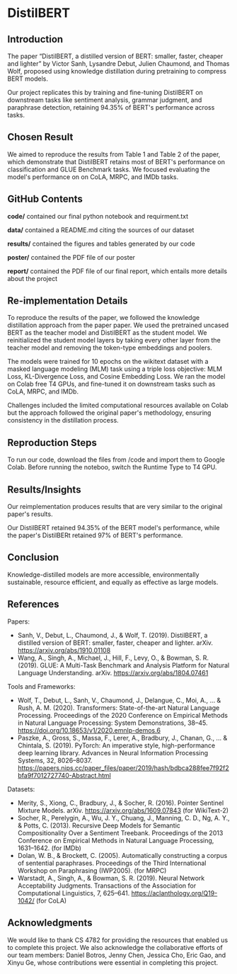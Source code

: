 # DistilBERT

## Introduction
The paper “DistilBERT, a distilled version of BERT: smaller, faster, cheaper and lighter” by Victor Sanh, Lysandre Debut, Julien Chaumond, and Thomas Wolf, proposed using knowledge distillation during pretraining to compress BERT models. 

Our project replicates this by training and fine-tuning DistilBERT on downstream tasks like sentiment analysis, grammar judgment, and paraphrase detection, retaining 94.35% of BERT's performance across tasks.

## Chosen Result
We aimed to reproduce the results from Table 1 and Table 2 of the paper, which demonstrate that DistilBERT retains most of BERT's performance on classification and GLUE Benchmark tasks. We focused evaluating the model's performance on on CoLA, MRPC, and IMDb tasks.

## GitHub Contents 
**code/** contained our final python notebook and requirment.txt 

**data/** contained a README.md citing the sources of our dataset 

**results/** contained the figures and tables generated by our code 

**poster/** contained the PDF file of our poster 

**report/** contained the PDF file of our final report, which entails more details about the project 

## Re-implementation Details 
To reproduce the results of the paper, we followed the knowledge distillation approach from the paper paper. We used the pretrained uncased BERT as the teacher model and DistilBERT as the student model. We reinitialized the student model layers by taking every other layer from the teacher model and removing the token-type embeddings and poolers. 

The models were trained for 10 epochs on the wikitext dataset with a masked language modeling (MLM) task using a triple loss objective: MLM Loss, KL-Divergence Loss, and Cosine Embedding Loss. We ran the model on Colab free T4 GPUs, and fine-tuned it on downstream tasks such as CoLA, MRPC, and IMDb. 

Challenges included the limited computational resources available on Colab but the approach followed the original paper's methodology, ensuring consistency in the distillation process.

## Reproduction Steps 
To run our code, download the files from /code and import them to Google Colab. Before running the noteboo, switch the Runtime Type to T4 GPU. 

## Results/Insights 
Our reimplementation produces results that are very similar to the original paper's results. 

Our DistilBERT retained 94.35% of the BERT model's performance, while the paper's DistilBERt retained 97% of BERT's performance. 

## Conclusion
Knowledge-distilled models are more accessible, environmentally sustainable, resource efficient, and equally as effective as large models. 

## References 
Papers:
- Sanh, V., Debut, L., Chaumond, J., & Wolf, T. (2019). DistilBERT, a distilled version of BERT: smaller, faster, cheaper and lighter. arXiv. https://arxiv.org/abs/1910.01108
- Wang, A., Singh, A., Michael, J., Hill, F., Levy, O., & Bowman, S. R. (2019). GLUE: A Multi-Task Benchmark and Analysis Platform for Natural Language Understanding. arXiv. https://arxiv.org/abs/1804.07461

Tools and Frameworks:
- Wolf, T., Debut, L., Sanh, V., Chaumond, J., Delangue, C., Moi, A., ... & Rush, A. M. (2020). Transformers: State-of-the-art Natural Language Processing. Proceedings of the 2020 Conference on Empirical Methods in Natural Language Processing: System Demonstrations, 38–45. https://doi.org/10.18653/v1/2020.emnlp-demos.6
- Paszke, A., Gross, S., Massa, F., Lerer, A., Bradbury, J., Chanan, G., ... & Chintala, S. (2019). PyTorch: An imperative style, high-performance deep learning library. Advances in Neural Information Processing Systems, 32, 8026–8037. https://papers.nips.cc/paper_files/paper/2019/hash/bdbca288fee7f92f2bfa9f7012727740-Abstract.html
  
Datasets:
- Merity, S., Xiong, C., Bradbury, J., & Socher, R. (2016). Pointer Sentinel Mixture Models. arXiv. https://arxiv.org/abs/1609.07843 (for WikiText-2)
- Socher, R., Perelygin, A., Wu, J. Y., Chuang, J., Manning, C. D., Ng, A. Y., & Potts, C. (2013). Recursive Deep Models for Semantic Compositionality Over a Sentiment Treebank. Proceedings of the 2013 Conference on Empirical Methods in Natural Language Processing, 1631–1642. (for IMDb)
- Dolan, W. B., & Brockett, C. (2005). Automatically constructing a corpus of sentential paraphrases. Proceedings of the Third International Workshop on Paraphrasing (IWP2005). (for MRPC)
- Warstadt, A., Singh, A., & Bowman, S. R. (2019). Neural Network Acceptability Judgments. Transactions of the Association for Computational Linguistics, 7, 625–641. https://aclanthology.org/Q19-1042/ (for CoLA)
  
## Acknowledgments
We would like to thank CS 4782 for providing the resources that enabled us to complete this project. We also acknowledge the collaborative efforts of our team members: Daniel Botros, Jenny Chen, Jessica Cho, Eric Gao, and Xinyu Ge, whose contributions were essential in completing this project.

